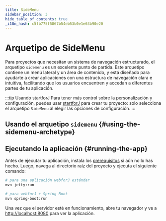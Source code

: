 ```yaml
---
title: SideMenu
sidebar_position: 3
hide_table_of_contents: true
_i18n_hash: c5fb775f5867b54eb53b0e1e63b90e20
---
```

<Head>
  <style>{`
  .container {
    max-width: 65em !important;
  }
  `}</style>
</Head>

<!-- vale off -->
# Arquetipo de SideMenu
<!-- vale on -->

Para proyectos que necesitan un sistema de navegación estructurado, el arquetipo `sidemenu` es un excelente punto de partida. Este arquetipo contiene un menú lateral y un área de contenido, y está diseñado para ayudarte a crear aplicaciones con una estructura de navegación clara e intuitiva, facilitando que los usuarios encuentren y accedan a diferentes partes de tu aplicación.

:::tip Usando startforJ
Para tener más control sobre la personalización y configuración, puedes usar [startforJ](https://docs.webforj.com/startforj/) para crear tu proyecto: solo selecciona el arquetipo `SideMenu` al elegir las opciones de configuración.
:::

## Usando el arquetipo `sidemenu` {#using-the-sidemenu-archetype}

<ComponentArchetype
project="sidemenu"
/>

## Ejecutando la aplicación {#running-the-app}

Antes de ejecutar tu aplicación, instala los [prerequisitos](../../introduction/prerequisites) si aún no lo has hecho. 
Luego, navega al directorio raíz del proyecto y ejecuta el siguiente comando:

```bash
# para una aplicación webforJ estándar
mvn jetty:run

# para webforJ + Spring Boot
mvn spring-boot:run
```

Una vez que el servidor esté en funcionamiento, abre tu navegador y ve a [http://localhost:8080](http://localhost:8080) para ver la aplicación.
